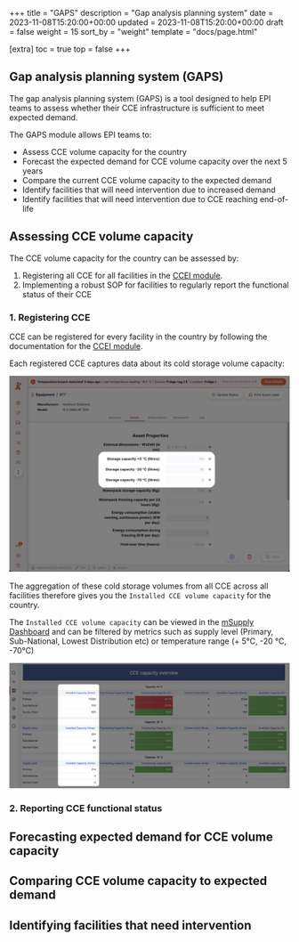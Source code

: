 +++
title = "GAPS"
description = "Gap analysis planning system"
date = 2023-11-08T15:20:00+00:00
updated = 2023-11-08T15:20:00+00:00
draft = false
weight = 15
sort_by = "weight"
template = "docs/page.html"

[extra]
toc = true
top = false
+++

## Gap analysis planning system (GAPS)

The gap analysis planning system (GAPS) is a tool designed to help EPI teams to assess whether their CCE infrastructure is sufficient to meet expected demand.

The GAPS module allows EPI teams to: 
- Assess CCE volume capacity for the country
- Forecast the expected demand for CCE volume capacity over the next 5 years
- Compare the current CCE volume capacity to the expected demand
- Identify facilities that will need intervention due to increased demand
- Identify facilities that will need intervention due to CCE reaching end-of-life

## Assessing CCE volume capacity

The CCE volume capacity for the country can be assessed by:
1. Registering all CCE for all facilities in the [CCEI module](/docs/coldchain/equipment/). 
2. Implementing a robust SOP for facilities to regularly report the functional status of their CCE 
### 1. Registering CCE

CCE can be registered for every facility in the country by following the documentation for the [CCEI module](/docs/coldchain/equipment/). 

Each registered CCE captures data about its cold storage volume capacity:  

![](images/CCE_storage_capacity.png)

The aggregation of these cold storage volumes from all CCE across all facilities therefore gives you the `Installed CCE volume capacity` for the country. 

The `Installed CCE volume capacity` can be viewed in the [mSupply Dashboard](/dashboard/introduction) and can be filtered by metrics such as supply level (Primary, Sub-National, Lowest Distribution etc) or temperature range (+ 5°C, -20 °C, -70°C)

![](images/CCE_installed_volume_capacity.png)
### 2. Reporting CCE functional status
## Forecasting expected demand for CCE volume capacity

## Comparing CCE volume capacity to expected demand

## Identifying facilities that need intervention
